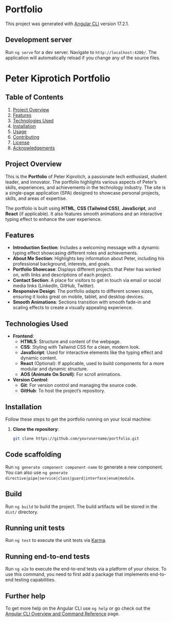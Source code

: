 # Portfolio

This project was generated with [Angular CLI](https://github.com/angular/angular-cli) version 17.2.1.

## Development server

Run `ng serve` for a dev server. Navigate to `http://localhost:4200/`. The application will automatically reload if you change any of the source files.


# Peter Kiprotich Portfolio

## Table of Contents
1. [Project Overview](#project-overview)
2. [Features](#features)
3. [Technologies Used](#technologies-used)
4. [Installation](#installation)
5. [Usage](#usage)
6. [Contributing](#contributing)
7. [License](#license)
8. [Acknowledgements](#acknowledgements)

## Project Overview
This is the **Portfolio** of Peter Kiprotich, a passionate tech enthusiast, student leader, and innovator. The portfolio highlights various aspects of Peter’s skills, experiences, and achievements in the technology industry. The site is a single-page application (SPA) designed to showcase personal projects, skills, and areas of expertise.

The portfolio is built using **HTML**, **CSS (Tailwind CSS)**, **JavaScript**, and **React** (if applicable). It also features smooth animations and an interactive typing effect to enhance the user experience.

## Features
- **Introduction Section**: Includes a welcoming message with a dynamic typing effect showcasing different roles and achievements.
- **About Me Section**: Highlights key information about Peter, including his professional background, interests, and goals.
- **Portfolio Showcase**: Displays different projects that Peter has worked on, with links and descriptions of each project.
- **Contact Section**: A place for visitors to get in touch via email or social media links (LinkedIn, GitHub, Twitter).
- **Responsive Design**: The portfolio adapts to different screen sizes, ensuring it looks great on mobile, tablet, and desktop devices.
- **Smooth Animations**: Sections transition with smooth fade-in and scaling effects to create a visually appealing experience.

## Technologies Used
- **Frontend**:
  - **HTML5**: Structure and content of the webpage.
  - **CSS**: Styling with Tailwind CSS for a clean, modern look.
  - **JavaScript**: Used for interactive elements like the typing effect and dynamic content.
  - **React** (Optional): If applicable, used to build components for a more modular and dynamic structure.
  - **AOS (Animate On Scroll)**: For scroll animations.
- **Version Control**:
  - **Git**: For version control and managing the source code.
  - **GitHub**: To host the project’s repository.

## Installation
Follow these steps to get the portfolio running on your local machine:

1. **Clone the repository**:
   ```bash
   git clone https://github.com/yourusername/portfolio.git


## Code scaffolding

Run `ng generate component component-name` to generate a new component. You can also use `ng generate directive|pipe|service|class|guard|interface|enum|module`.

## Build

Run `ng build` to build the project. The build artifacts will be stored in the `dist/` directory.

## Running unit tests

Run `ng test` to execute the unit tests via [Karma](https://karma-runner.github.io).

## Running end-to-end tests

Run `ng e2e` to execute the end-to-end tests via a platform of your choice. To use this command, you need to first add a package that implements end-to-end testing capabilities.

## Further help

To get more help on the Angular CLI use `ng help` or go check out the [Angular CLI Overview and Command Reference](https://angular.io/cli) page.
